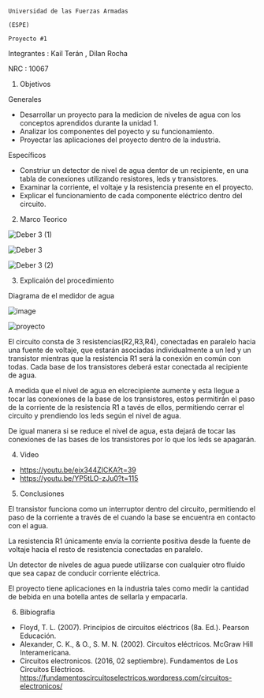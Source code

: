                                                                           Universidad de las Fuerzas Armadas 
                                                                                      (ESPE)
                                                                                    Proyecto #1
Integrantes : Kail Terán , Dilan Rocha

NRC : 10067

1. Objetivos

  Generales
  - Desarrollar un proyecto para la medicion de niveles de agua con los conceptos aprendidos durante la unidad 1.
  - Analizar los componentes del poyecto y su funcionamiento.
  - Proyectar las aplicaciones del proyecto dentro de la industria.

  Específicos
  
  - Constriur un detector de nivel de agua dentor de un recipiente, en una tabla de conexiones utilizando resistores, leds y transistores.
  - Examinar la corriente, el voltaje y la resistencia presente en el proyecto.
  - Explicar el funcionamiento de cada componente eléctrico dentro del circuito.

2. Marco Teorico

![Deber 3  (1)](https://user-images.githubusercontent.com/117742027/204369428-3531b7f5-cec4-4155-b2ba-5b52a062bb09.jpeg)

![Deber 3 ](https://user-images.githubusercontent.com/117742027/204369445-7d7cd125-c5a8-40de-a23b-50db424e5210.jpeg)

![Deber 3  (2)](https://user-images.githubusercontent.com/117742027/204422877-ddb1384e-2738-4f53-bb7a-7e212f46d826.jpeg)


3. Explicaión del procedimiento 

Diagrama de el medidor de agua

![image](https://user-images.githubusercontent.com/117742027/204372143-c1f0cfe8-31f1-4e3b-9b82-2a04ab2070ba.png)

![proyecto](https://user-images.githubusercontent.com/117742027/204422946-4cc8724f-1cfc-4aff-8d28-868eaa2d12b2.jpeg)




El circuito consta de 3 resistencias(R2,R3,R4), conectadas en paralelo hacia una fuente de voltaje, que estarán asociadas individualmente a un led y un transistor mientras que la resistencia R1 será la conexión en común con todas. Cada base de los transistores deberá estar conectada al recipiente de agua.

A medida que el nivel de agua en elcrecipiente aumente y esta llegue a tocar las conexiones de la base de los transistores, estos permitirán el paso de la corriente de la resistencia R1 a tavés de ellos, permitiendo cerrar el circuito y prendiendo los leds según el nivel de agua.

De igual manera si se reduce el nivel de agua, esta dejará de tocar las conexiones de las bases de los transistores por lo que los leds se apagarán.

4. Video

- https://youtu.be/eix344ZICKA?t=39
- https://youtu.be/YP5tLO-zJu0?t=115

5. Conclusiones

El transistor funciona como un interruptor dentro del circuito, permitiendo el paso de la corriente a través de el cuando la base se encuentra en contacto con el agua.

La resistencia R1 únicamente envía la corriente positiva desde la fuente de voltaje hacia el resto de resistencia conectadas en paralelo.

Un detector de niveles de agua puede utilizarse con cualquier otro fluido que sea capaz de conducir corriente eléctrica.

El proyecto tiene aplicaciones en la industria tales como medir la cantidad de bebida en una botella antes de sellarla y empacarla.

6. Bibiografía

- Floyd, T. L. (2007). Principios de circuitos eléctricos (8a. Ed.). Pearson Educación. 
- Alexander, C. K., &amp; O., S. M. N. (2002). Circuitos eléctricos. McGraw Hill Interamericana. 
- Circuitos electronicos. (2016, 02 septiembre). Fundamentos de Los Circuitos Eléctricos. https://fundamentoscircuitoselectricos.wordpress.com/circuitos-electronicos/



